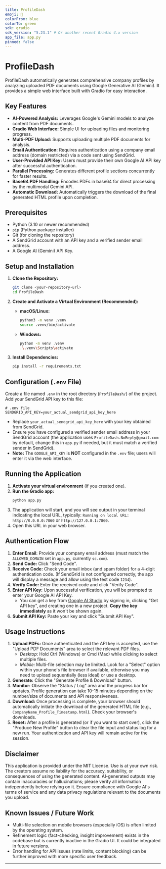```yaml
---
title: ProfileDash
emoji: 🚀
colorFrom: blue
colorTo: green
sdk: gradio
sdk_version: "5.23.1" # Or another recent Gradio 4.x version
app_file: app.py
pinned: false
---
```


# ProfileDash

ProfileDash automatically generates comprehensive company profiles by analyzing uploaded PDF documents using Google Generative AI (Gemini). It provides a simple web interface built with Gradio for easy interaction.

## Key Features

*   **AI-Powered Analysis:** Leverages Google's Gemini models to analyze content from PDF documents.
*   **Gradio Web Interface:** Simple UI for uploading files and monitoring progress.
*   **Multi-PDF Upload:** Supports uploading multiple PDF documents for analysis.
*   **Email Authentication:** Requires authentication using a company email address (domain restricted) via a code sent using SendGrid.
*   **User-Provided API Key:** Users must provide their own Google AI API key after successful authentication.
*   **Parallel Processing:** Generates different profile sections concurrently for faster results.
*   **Base64 PDF Handling:** Encodes PDFs in base64 for direct processing by the multimodal Gemini API.
*   **Automatic Download:** Automatically triggers the download of the final generated HTML profile upon completion.

## Prerequisites

*   Python (3.10 or newer recommended)
*   `pip` (Python package installer)
*   Git (for cloning the repository)
*   A SendGrid account with an API key and a verified sender email address.
*   A Google AI (Gemini) API Key.

## Setup and Installation

1.  **Clone the Repository:**
    ```bash
    git clone <your-repository-url>
    cd ProfileDash
    ```

2.  **Create and Activate a Virtual Environment (Recommended):**
    *   **macOS/Linux:**
        ```bash
        python3 -m venv .venv
        source .venv/bin/activate
        ```
    *   **Windows:**
        ```bash
        python -m venv .venv
        .\.venv\Scripts\activate
        ```

3.  **Install Dependencies:**
    ```bash
    pip install -r requirements.txt
    ```

## Configuration (`.env` File)

Create a file named `.env` in the root directory (`ProfileDash/`) of the project. Add your SendGrid API key to this file:

```dotenv
# .env file
SENDGRID_API_KEY=your_actual_sendgrid_api_key_here
```

*   Replace `your_actual_sendgrid_api_key_here` with your key obtained from SendGrid.
*   Ensure you have configured a verified sender email address in your SendGrid account (the application uses `ProfileDash.NoReply@gmail.com` by default, change this in `app.py` if needed, but it must match a verified sender in SendGrid).
*   **Note:** The `GOOGLE_API_KEY` is **NOT** configured in the `.env` file; users will enter it via the web interface.

## Running the Application

1.  **Activate your virtual environment** (if you created one).
2.  **Run the Gradio app:**
    ```bash
    python app.py
    ```
3.  The application will start, and you will see output in your terminal indicating the local URL, typically:
    `Running on local URL: http://0.0.0.0:7860` or `http://127.0.0.1:7860`.
4.  Open this URL in your web browser.

## Authentication Flow

1.  **Enter Email:** Provide your company email address (must match the `ALLOWED_DOMAIN` set in `app.py`, currently `sc.com`).
2.  **Send Code:** Click "Send Code".
3.  **Receive Code:** Check your email inbox (and spam folder) for a 4-digit authentication code. (If SendGrid is not configured correctly, the app will display a message and allow using the test code `1234`).
4.  **Verify Code:** Enter the received code and click "Verify Code".
5.  **Enter API Key:** Upon successful verification, you will be prompted to enter your Google AI API Key.
    *   You can get a key from [Google AI Studio](https://aistudio.google.com/) by signing in, clicking "Get API key", and creating one in a new project. **Copy the key immediately** as it won't be shown again.
6.  **Submit API Key:** Paste your key and click "Submit API Key".

## Usage Instructions

1.  **Upload PDFs:** Once authenticated and the API key is accepted, use the "Upload PDF Documents" area to select the relevant PDF files.
    *   *Desktop:* Hold Ctrl (Windows) or Cmd (Mac) while clicking to select multiple files.
    *   *Mobile:* Multi-file selection may be limited. Look for a "Select" option within your phone's file browser if available, otherwise you may need to upload sequentially (less ideal) or use a desktop.
2.  **Generate:** Click the "Generate Profile & Download" button.
3.  **Monitor:** Observe the "Status / Log" area and the progress bar for updates. Profile generation can take 10-15 minutes depending on the number/size of documents and API responsiveness.
4.  **Download:** Once processing is complete, your browser should automatically initiate the download of the generated HTML file (e.g., `CompanyName_Profile_Timestamp.html`). Check your browser's downloads.
5.  **Reset:** After a profile is generated (or if you want to start over), click the "Produce New Profile" button to clear the file input and status log for a new run. Your authentication and API key will remain active for the session.

## Disclaimer

This application is provided under the MIT License. Use is at your own risk. The creators assume no liability for the accuracy, suitability, or consequences of using the generated content. AI-generated outputs may contain inaccuracies or hallucinations; please verify all information independently before relying on it. Ensure compliance with Google AI's terms of service and any data privacy regulations relevant to the documents you upload.

## Known Issues / Future Work

*   Multi-file selection on mobile browsers (especially iOS) is often limited by the operating system.
*   Refinement logic (fact-checking, insight improvement) exists in the codebase but is currently inactive in the Gradio UI. It could be integrated in future versions.
*   Error handling for API issues (rate limits, content blocking) can be further improved with more specific user feedback.

---